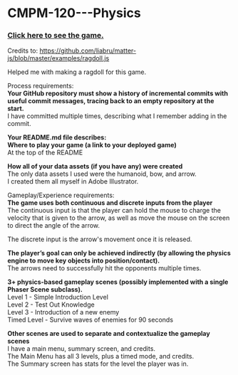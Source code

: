 # CMPM-120---Physics

### [Click here to see the game.](https://bxviu.github.io/CMPM-120---Physics/)

Credits to: https://github.com/liabru/matter-js/blob/master/examples/ragdoll.js

Helped me with making a ragdoll for this game.

Process requirements:\
**Your GitHub repository must show a history of incremental commits with useful commit messages, tracing back to an empty repository at the start.**\
I have committed multiple times, describing what I remember adding in the commit.

**Your README.md file describes:**\
**Where to play your game (a link to your deployed game)**\
At the top of the README

**How all of your data assets (if you have any) were created**\
The only data assets I used were the humanoid, bow, and arrow.\
I created them all myself in Adobe Illustrator.


Gameplay/Experience requirements:\
**The game uses both continuous and discrete inputs from the player**\
The continuous input is that the player can hold the mouse to charge the velocity that is given to the arrow, as well as move the mouse on the screen to direct the angle of the arrow.

The discrete input is the arrow's movement once it is released.

**The player’s goal can only be achieved indirectly (by allowing the physics engine to move key objects into position/contact).**\
The arrows need to successfully hit the opponents multiple times.

**3+ physics-based gameplay scenes (possibly implemented with a single Phaser Scene subclass).**\
Level 1 - Simple Introduction Level\
Level 2 - Test Out Knowledge\
Level 3 - Introduction of a new enemy\
Timed Level - Survive waves of enemies for 90 seconds

**Other scenes are used to separate and contextualize the gameplay scenes**\
I have a main menu, summary screen, and credits.\
The Main Menu has all 3 levels, plus a timed mode, and credits.\
The Summary screen has stats for the level the player was in.
